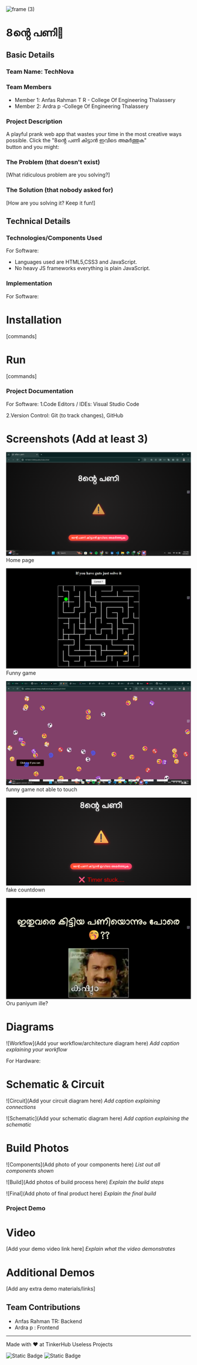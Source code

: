 <img width="3188" height="1202" alt="frame (3)" src="https://github.com/user-attachments/assets/517ad8e9-ad22-457d-9538-a9e62d137cd7" />


# 8ൻ്റെ പണി🎯


## Basic Details
### Team Name: TechNova


### Team Members
- Member 1: Anfas Rahman T R - College Of Engineering Thalassery
- Member 2: Ardra p -College Of Engineering Thalassery

### Project Description
A playful prank web app that wastes your time in the most creative ways possible.
Click the "8ൻ്റെ പണി കിട്ടാൻ ഇവിടെ അമർത്തുക" button and you might:

### The Problem (that doesn't exist)
[What ridiculous problem are you solving?]

### The Solution (that nobody asked for)
[How are you solving it? Keep it fun!]

## Technical Details
### Technologies/Components Used
For Software:
- Languages used are HTML5,CSS3 and JavaScript.
- No heavy JS frameworks everything is plain JavaScript.



### Implementation
For Software:
# Installation
[commands]

# Run
[commands]

### Project Documentation
For Software:
1.Code Editors / IDEs: Visual Studio Code

2.Version Control: Git (to track changes), GitHub



# Screenshots (Add at least 3)
![Screenshot1](Homepage.png)
Home page

![Screenshot2](Maze-Game-Sneaky-Fruit.png)
Funny game

![Screenshot3](touchme.png)
funny game not able to touch

![Screenshot3](timerstuck.png)
fake countdown

![Screenshot3](Document.png)
Oru paniyum ille?


# Diagrams
![Workflow](Add your workflow/architecture diagram here)
*Add caption explaining your workflow*

For Hardware:

# Schematic & Circuit
![Circuit](Add your circuit diagram here)
*Add caption explaining connections*

![Schematic](Add your schematic diagram here)
*Add caption explaining the schematic*

# Build Photos
![Components](Add photo of your components here)
*List out all components shown*

![Build](Add photos of build process here)
*Explain the build steps*

![Final](Add photo of final product here)
*Explain the final build*

### Project Demo
# Video
[Add your demo video link here]
*Explain what the video demonstrates*

# Additional Demos
[Add any extra demo materials/links]

## Team Contributions
- Anfas Rahman TR: Backend
- Ardra p : Frontend


---
Made with ❤️ at TinkerHub Useless Projects 

![Static Badge](https://img.shields.io/badge/TinkerHub-24?color=%23000000&link=https%3A%2F%2Fwww.tinkerhub.org%2F)
![Static Badge](https://img.shields.io/badge/UselessProjects--25-25?link=https%3A%2F%2Fwww.tinkerhub.org%2Fevents%2FQ2Q1TQKX6Q%2FUseless%2520Projects)



